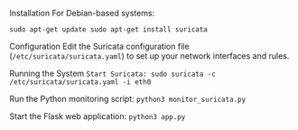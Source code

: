 Installation
 For Debian-based systems:

`sudo apt-get update
sudo apt-get install suricata`

Configuration
Edit the Suricata configuration file (`/etc/suricata/suricata.yaml`) to set up your network interfaces and rules.

Running the System
`Start Suricata:
sudo suricata -c /etc/suricata/suricata.yaml -i eth0`

Run the Python monitoring script:
`python3 monitor_suricata.py`

Start the Flask web application:
`python3 app.py`
